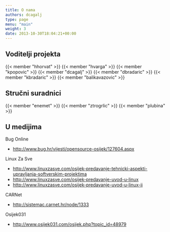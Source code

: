 ```yaml
---
title: O nama
authors: dcagalj
type: page
menu: "main"
weight: 3
date: 2013-10-30T18:04:21+00:00
---
```


## Voditelji projekta

{{< member "hhorvat" >}}
{{< member "hvarga" >}}
{{< member "kpopovic" >}}
{{< member "dcagalj" >}}
{{< member "dbradaric" >}}
{{< member "kbradaric" >}}
{{< member "balikavazovic" >}}

## Stručni suradnici

{{< member "enemet" >}}
{{< member "ztrogrlic" >}}
{{< member "plubina" >}}

## U medijima

Bug Online

- <http://www.bug.hr/vijesti/opensource-osijek/127604.aspx>

Linux Za Sve

- <http://www.linuxzasve.com/osijek-predavanje-tehnicki-aspekti-upravljanja-softverskim-projektima>
- <http://www.linuxzasve.com/osijek-predavanje-uvod-u-linux>
- <http://www.linuxzasve.com/osijek-predavanje-uvod-u-linux-ii>

CARNet

- <http://sistemac.carnet.hr/node/1333>

Osijek031

- <http://www.osijek031.com/osijek.php?topic_id=48979>